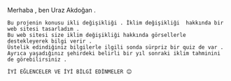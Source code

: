Merhaba , ben Uraz Akdoğan . 


    Bu projenin konusu ikli değişikliği . İklim değişikliği  hakkında bir web sitesi tasarladım . 
    Bu web sitesi size iklim değişikliği hakkında görsellerle destekleyerek bilgi verir . 
    Üstelik edindiğiniz bilgilerle ilgili sonda sürpriz bir quiz de var . 
    Ayrıca yaşadığınız şehirdeki belirli bir yıl sonraki iklim tahminini de görebilirsiniz . 

    İYİ EĞLENCELER VE İYİ BİLGİ EDİNMELER 😊
   
